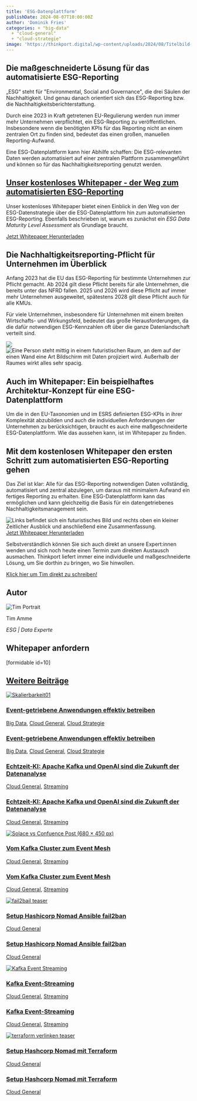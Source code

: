 ```yaml
---
title: 'ESG-Datenplattform'
publishDate: 2024-08-07T10:00:00Z
author: 'Dominik Fries'
categories: + "big-data"
  + "cloud-general"
  + "cloud-strategie"
image: 'https://thinkport.digital/wp-content/uploads/2024/08/Titelbild-Bild-2-768x768.png'
---
```


## Die maßgeschneiderte Lösung für das automatisierte ESG-Reporting

„ESG“ steht für "Environmental, Social and Governance", die drei Säulen der Nachhaltigkeit. Und genau danach orientiert sich das ESG-Reporting bzw. die Nachhaltigkeitsberichterstattung.

Durch eine 2023 in Kraft getretenen EU-Regulierung werden nun immer mehr Unternehmen verpflichtet, ein ESG-Reporting zu veröffentlichen. Insbesondere wenn die benötigten KPIs für das Reporting nicht an einem zentralen Ort zu finden sind, bedeutet das einen großen, manuellen Reporting-Aufwand.

Eine ESG-Datenplattform kann hier Abhilfe schaffen: Die ESG-relevanten Daten werden automatisiert auf einer zentralen Plattform zusammengeführt und können so für das Nachhaltigkeitsreporting genutzt werden.

## [Unser kostenloses Whitepaper - der Weg zum automatisierten ESG-Reporting](https://assets.publishing.service.gov.uk/media/652e958b6972600014ccf9f6/Issues_statement__updated.pdf)

Unser kostenloses Whitepaper bietet einen Einblick in den Weg von der ESG-Datenstrategie über die ESG-Datenplattform hin zum automatisierten ESG-Reporting. Ebenfalls beschrieben ist, warum es zunächst ein _ESG Data_ _Maturity_ _Level Assessment_ als Grundlage braucht.

[Jetzt Whitepaper Herunterladen](#JetztWhitepaperHerunterladen)

## Die Nachhaltigkeitsreporting-Pflicht für Unternehmen im Überblick

Anfang 2023 hat die EU das ESG-Reporting für bestimmte Unternehmen zur Pflicht gemacht. Ab 2024 gilt diese Pflicht bereits für alle Unternehmen, die bereits unter das NFRD fallen. 2025 und 2026 wird diese Pflicht auf immer mehr Unternehmen ausgeweitet, spätestens 2028 gilt diese Pflicht auch für alle KMUs.

Für viele Unternehmen, insbesondere für Unternehmen mit einem breiten Wirtschafts- und Wirkungsfeld, bedeutet das große Herausforderungen, da die dafür notwendigen ESG-Kennzahlen oft über die ganze Datenlandschaft verteilt sind.

![](images/tpinnov_A_lighthouse_in_dark_blue_and_red_in_a_Big_Data_Lake__3853164e-6644-4458-820e-6e9ffa7dc26b_3.webp) ![Eine Person steht mittig in einem futuristischen Raum, an dem auf der einen Wand eine Art Bildschirm mit Daten projiziert wird. Außerhalb der Raumes wirkt alles sehr spacig.](images/Titelbild-Bild-2.png)

## Auch im Whitepaper: Ein beispielhaftes Architektur-Konzept für eine ESG-Datenplattform

Um die in den EU-Taxonomien und im ESRS definierten ESG-KPIs in ihrer Komplexität abzubilden und auch die individuellen Anforderungen der Unternehmen zu berücksichtigen, braucht es auch eine maßgeschneiderte ESG-Datenplattform. Wie das aussehen kann, ist im Whitepaper zu finden.

## Mit dem kostenlosen Whitepaper den ersten Schritt zum automatisierten ESG-Reporting gehen

Das Ziel ist klar: Alle für das ESG-Reporting notwendigen Daten vollständig, automatisiert und zentral abzulegen, um daraus mit minimalem Aufwand ein fertiges Reporting zu erhalten. Eine ESG-Datenplattform kann das ermöglichen und kann gleichzeitig die Basis für ein datengetriebenes Nachhaltigkeitsmanagement sein.

![Links befindet sich ein futuristisches Bild und rechts oben ein kleiner Zeitlicher Ausblick und anschließend eine Zusammenfassung.](images/Bild-Whitepaper-Vorschau-qs60p9m357cho5yshfdih524mkx6nopa6andziafr8.png 'ESG-Whitepaper-Vorschau') [Jetzt Whitepaper Herunterladen](#JetztWhitepaperHerunterladen)

Selbstverständlich können Sie sich auch direkt an unsere Expert:innen wenden und sich noch heute einen Termin zum direkten Austausch ausmachen. Thinkport liefert immer eine individuelle und maßgeschneiderte Lösung, um Sie dorthin zu bringen, wo Sie hinwollen.

[Klick hier um Tim direkt zu schreiben!](mailto:innovation@thinkport.digital)

## Autor

![Tim Portrait](images/tim-_mejorada-e1712303866982-300x296.webp)

Tim Amme

_ESG | Data Experte_

[](https://www.linkedin.com/in/tim-amme/)[](mailto:innovation@thinkport.digital)

## Whitepaper anfordern

\[formidable id=10\]

## [Weitere Beiträge](https://thinkport.digital/blog)

[![Skalierbarkeit01](images/Skalierbarkeit01-1024x1024.webp 'Skalierbarkeit01')](https://thinkport.digital/streaming-und-skalierbarkeit/)

### [Event-getriebene Anwendungen effektiv betreiben](https://thinkport.digital/streaming-und-skalierbarkeit/ 'Event-getriebene Anwendungen effektiv betreiben')

[Big Data](https://thinkport.digital/category/big-data/), [Cloud General](https://thinkport.digital/category/cloud-general/), [Cloud Strategie](https://thinkport.digital/category/cloud-strategie/)

### [Event-getriebene Anwendungen effektiv betreiben](https://thinkport.digital/streaming-und-skalierbarkeit/ 'Event-getriebene Anwendungen effektiv betreiben')

[Big Data](https://thinkport.digital/category/big-data/), [Cloud General](https://thinkport.digital/category/cloud-general/), [Cloud Strategie](https://thinkport.digital/category/cloud-strategie/)

### [Echtzeit-KI: Apache Kafka und OpenAI sind die Zukunft der Datenanalyse](https://thinkport.digital/kafka-und-openai-zukunft-der-datenanalyse/ 'Echtzeit-KI: Apache Kafka und OpenAI sind die Zukunft der Datenanalyse')

[Cloud General](https://thinkport.digital/category/cloud-general/), [Streaming](https://thinkport.digital/category/streaming/)

### [Echtzeit-KI: Apache Kafka und OpenAI sind die Zukunft der Datenanalyse](https://thinkport.digital/kafka-und-openai-zukunft-der-datenanalyse/ 'Echtzeit-KI: Apache Kafka und OpenAI sind die Zukunft der Datenanalyse')

[Cloud General](https://thinkport.digital/category/cloud-general/), [Streaming](https://thinkport.digital/category/streaming/)

[![Solace vs Confuence Post (680 × 450 px)](images/Solace-vs-Confuence-Post-680-×-450-px.webp 'Solace vs Confuence Post (680 × 450 px)')](https://thinkport.digital/vom_kafka-cluster_zum_event-mesh/)

### [Vom Kafka Cluster zum Event Mesh](https://thinkport.digital/vom_kafka-cluster_zum_event-mesh/ 'Vom Kafka Cluster zum Event Mesh')

[Cloud General](https://thinkport.digital/category/cloud-general/), [Streaming](https://thinkport.digital/category/streaming/)

### [Vom Kafka Cluster zum Event Mesh](https://thinkport.digital/vom_kafka-cluster_zum_event-mesh/ 'Vom Kafka Cluster zum Event Mesh')

[Cloud General](https://thinkport.digital/category/cloud-general/), [Streaming](https://thinkport.digital/category/streaming/)

[![fail2bail teaser](images/4-1024x683.webp 'fail2bail teaser')](https://thinkport.digital/setup-hashicorp-nomad-ansible-fail2ban/)

### [Setup Hashicorp Nomad Ansible fail2ban](https://thinkport.digital/setup-hashicorp-nomad-ansible-fail2ban/ 'Setup Hashicorp Nomad Ansible fail2ban')

[Cloud General](https://thinkport.digital/category/cloud-general/)

### [Setup Hashicorp Nomad Ansible fail2ban](https://thinkport.digital/setup-hashicorp-nomad-ansible-fail2ban/ 'Setup Hashicorp Nomad Ansible fail2ban')

[Cloud General](https://thinkport.digital/category/cloud-general/)

[![Kafka Event Streaming](images/Kafka-Event-Streaming-1.png 'Bildcollage mit zwei dunelblauen überlappenden Kreisen mit der Schriftzug Kafka Event Streaming sowie Icons von einem Kalender und einer Kamera')](https://thinkport.digital/kafka-event-streaming/)

### [Kafka Event-Streaming](https://thinkport.digital/kafka-event-streaming/ 'Kafka Event-Streaming')

[Cloud General](https://thinkport.digital/category/cloud-general/), [Streaming](https://thinkport.digital/category/streaming/)

### [Kafka Event-Streaming](https://thinkport.digital/kafka-event-streaming/ 'Kafka Event-Streaming')

[Cloud General](https://thinkport.digital/category/cloud-general/), [Streaming](https://thinkport.digital/category/streaming/)

[![terraform verlinken teaser](images/terraform-verlinken-1024x683.webp 'terraform verlinken teaser')](https://thinkport.digital/setup-hashcorp-nomad-mit-terraform/)

### [Setup Hashcorp Nomad mit Terraform](https://thinkport.digital/setup-hashcorp-nomad-mit-terraform/ 'Setup Hashcorp Nomad mit Terraform')

[Cloud General](https://thinkport.digital/category/cloud-general/)

### [Setup Hashcorp Nomad mit Terraform](https://thinkport.digital/setup-hashcorp-nomad-mit-terraform/ 'Setup Hashcorp Nomad mit Terraform')

[Cloud General](https://thinkport.digital/category/cloud-general/)

